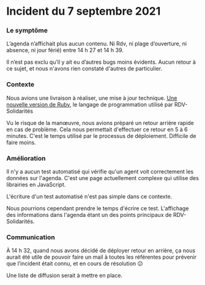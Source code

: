# Incident du 7 septembre 2021

### Le symptôme

L’agenda n’affichait plus aucun contenu. Ni Rdv, ni plage d’ouverture, ni absence, ni jour férié) entre 14 h 27 et 14 h 39.

Il n’est pas exclu qu’il y ait eu d’autres bugs moins évidents. Aucun retour à ce sujet, et nous n'avons rien constaté d'autres de particulier.

### Contexte

Nous avions une livraison à réaliser, une mise à jour technique. [Une nouvelle version de Ruby](https://www.ruby-lang.org/en/news/2020/12/25/ruby-3-0-0-released/), le langage de programmation utilisé par RDV-Solidarités

Vu le risque de la manœuvre, nous avions préparé un retour arrière rapide en cas de problème. Cela nous permettait d'effectuer ce retour en 5 à 6 minutes. C'est le temps utilisé par le processus de déploiement. Difficile de faire moins.

### Amélioration

Il n'y a aucun test automatisé qui vérifie qu'un agent voit correctement les données sur l'agenda. C'est une page actuellement complexe qui utilise des librairies en JavaScript.

L'écriture d'un test automatisé n'est pas simple dans ce contexte.

Nous pourrions cependant prendre le temps d'écrire ce test. L'affichage des informations dans l'agenda étant un des points principaux de RDV-Solidarités.

### Communication

À 14 h 32, quand nous avons décidé de déployer retour en arrière, ça nous aurait été utile de pouvoir faire un mail à toutes les référentes pour prévenir que l’incident était connu, et en cours de résolution :confused:

Une liste de diffusion serait à mettre en place.
